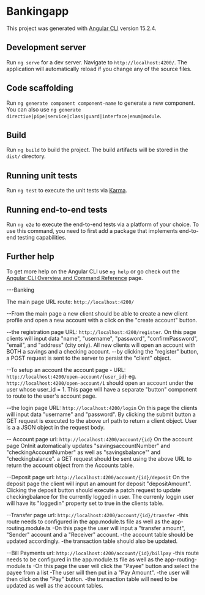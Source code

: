 # Bankingapp

This project was generated with [Angular CLI](https://github.com/angular/angular-cli) version 15.2.4.

## Development server

Run `ng serve` for a dev server. Navigate to `http://localhost:4200/`. The application will automatically reload if you change any of the source files.

## Code scaffolding

Run `ng generate component component-name` to generate a new component. You can also use `ng generate directive|pipe|service|class|guard|interface|enum|module`.

## Build

Run `ng build` to build the project. The build artifacts will be stored in the `dist/` directory.

## Running unit tests

Run `ng test` to execute the unit tests via [Karma](https://karma-runner.github.io).

## Running end-to-end tests

Run `ng e2e` to execute the end-to-end tests via a platform of your choice. To use this command, you need to first add a package that implements end-to-end testing capabilities.

## Further help

To get more help on the Angular CLI use `ng help` or go check out the [Angular CLI Overview and Command Reference](https://angular.io/cli) page.


---Banking

The main page URL route: `http://localhost:4200/`


--From the main page a new client should be able to create a new client profile and open a new account with a click on the "create account" button.


--the registration page URL: `http://localhost:4200/register`. On this page clients will input data "name", "username", "password", "confirmPassword", "email", and "address" (city only). All new clients will open an account with BOTH a savings and a checking account.
--by clicking the "register" button, a POST request is sent to the server to persist the "client" object. 

--To setup an account the account page - URL: `http://localhost:4200/open-account/{user_id}` eg. `http://localhost:4200/open-account/1` should open an account under the user whose user_id = 1.
This page will have a separate "button" component to route to the user's account page.

--the login page URL: `http://localhost:4200/login` On this page the clients will input data "username" and "password". By clicking the submit button a GET request is executed to the above url path to return a client object. User is a a JSON object in the request body.

-- Account page url: `http://localhost:4200/account/{id}` 
On the account page OnInit automatically updates "savingsaccountNumber" and "checkingAccountNumber" as well as "savingsbalance"' and "checkingbalance".
a GET request should be sent using the above URL to return the account object from the Accounts table.

--Deposit page url: `http://localhost:4200/account/{id}/deposit`
On the deposit page the client will input an amount for deposit "depositAmount". Clicking the deposit button should execute a patch request to update checkingbalance for the currently logged in user. The currenly loggin user will have its "loggedin" property set to true in the clients table.

--Transfer page url: `http://localhost:4200/account/{id}/transfer`
-this route needs to configured in the app.module.ts file as well as the app-routing.module.ts
-On this page the user will input a "transfer amount", "Sender" account and a "Receiver" account.
-the account table should be updated accordingly.
-the transaction table should also be updated.

--Bill Payments url: `http://localhost:4200/account/{id}/billpay`
-this route needs to be configured in the app.module.ts file as well as the app-routing-module.ts
-On this page the user will click the "Payee" button and select the payee from a list
-The user will then put in a "Pay Amount".
-the user will then click on the "Pay" button.
-the transaction table will need to be updated as well as the account tables.
